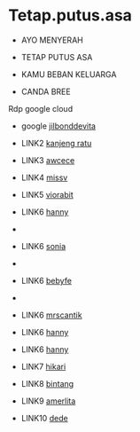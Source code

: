 # Tetap.putus.asa


* AYO MENYERAH
* TETAP PUTUS ASA
* KAMU BEBAN KELUARGA

* CANDA BREE

Rdp google cloud


* google [jilbonddevita](https://mega.nz/file/GJ4i0RoQ#3Km3aT_DwCCF8NLecnA3FGrDNvI4zgXTQWx94d86Oxg)

* LINK2 [kanjeng ratu](https://doc-04-b8-docs.googleusercontent.com/docs/securesc/1cfgbi8u1p1a4fbdngmg5vtuo888hlce/dnmcmb62kh5d681g8lqqm80crnnif6ua/1689309600000/16180078220012553728/07612611487757289874Z/13U8b0ewhVJ1TMVoheg0qJX6ozIP6OseD?e=download&uuid=04bdb297-b1ef-4d1d-a2fb-9ead32a1aea2&nonce=el49b63b112hg&user=07612611487757289874Z&hash=4a4fick23ikg3kr4jnojbobdsphhjh65)

* LINK3 [awcece](https://dood.wf/f/momzqkaean)

* LINK4 [missv](https://dood.wf/f/5hv6i6pr77)

* LINK5 [viorabit](https://dood.wf/f/jvpsqs4g5d)

* LINK6 [hanny](https://dood.wf/f/clwltow5g2)

* 
* LINK6 [sonia](https://dood.wf/f/2bprzvpq9x)
* 
* LINK6 [bebyfe](https://dood.wf/f/zbcb7v57bx)
* 
* LINK6 [mrscantik](https://dood.wf/f/97mj4buzl2)
* LINK6 [hanny](https://dood.wf/f/clwltow5g2)
* LINK6 [hanny](https://dood.wf/f/clwltow5g2)
* LINK7 [hikari](https://dood.wf/f/rb55e5oqn2)

* LINK8 [bintang](https://dood.wf/f/4l9ccoqatv)

* LINK9 [amerlita](https://dooood.com/f/umotd1d96u)

* LINK10 [dede](https://dood.wf/f/af4td7ywq0)



